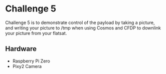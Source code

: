 # Challenge 5

Challenge 5 is to demonstrate control of the payload by taking a picture, and writing your picture to /tmp when using Cosmos and CFDP to downlink your picture from your flatsat.

## Hardware
- Raspberry Pi Zero 
- Pixy2 Camera


